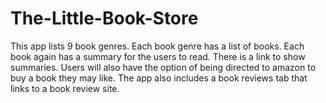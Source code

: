# The-Little-Book-Store
This app lists 9 book genres. Each book genre has a list of books. Each book again has a summary for the users to read. There is a link to show summaries. Users will also have the option of being directed to amazon to buy a book they may like. The app also includes a book reviews tab that links to a book review site.
